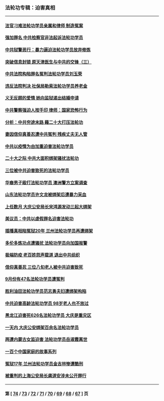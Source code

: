 ### 法轮功专辑：迫害真相
---
#### [法官刁难法轮功学员亲属和律师 制造冤案](../../pages/nf4379/n13853873.md) 
#### [强加罪名 中共检察官非法起诉法轮功学员](../../pages/nf4379/n13852456.md) 
#### [中共狱警恶行：暴力逼迫法轮功学员放弃修炼](../../pages/nf4379/n13851207.md) 
#### [突破信息封锁 原天津医生与中共的交锋（三）](../../pages/nf4379/n13849718.md) 
#### [中共法院构陷罪名冤判法轮功学员刘玉荣](../../pages/nf4379/n13850139.md) 
#### [违反法院判决 社保局勒索法轮功学员养老金](../../pages/nf4379/n13847343.md) 
#### [义无反顾的爱情 她向监狱递出结婚申请](../../pages/nf4379/n13849716.md) 
#### [中共警察强迫人按手印 律师：国家恐怖行为](../../pages/nf4379/n13848797.md) 
#### [分析：中共穷途末路 藉二十大打压法轮功](../../pages/nf4379/n13847577.md) 
#### [妻因信仰真善忍遭中共冤判 残疾丈夫无人管](../../pages/nf4379/n13844598.md) 
#### [中共以疫情为由加重迫害法轮功学员](../../pages/nf4379/n13845591.md) 
#### [二十大之际 中共大面积绑架骚扰法轮功](../../pages/nf4379/n13846381.md) 
#### [三位被中共迫害致死的法轮功学员](../../pages/nf4379/n13843974.md) 
#### [华裔男子殴打法轮功学员 澳洲警方立案调查](../../pages/nf4379/n13843606.md) 
#### [山东法轮功学员许文龙被绑架后遭暴力采血](../../pages/nf4379/n13842524.md) 
#### [上任数月 大庆公安局长宋鸿源发动三起大绑架](../../pages/nf4379/n13841775.md) 
#### [美议员：中共以虚假罪名迫害法轮功](../../pages/nf4379/n13841083.md) 
#### [插播真相陷冤狱20年 兰州法轮功学员再遭绑架](../../pages/nf4379/n13840946.md) 
#### [多伦多炼功点遭骚扰 法轮功学员向加国报警](../../pages/nf4379/n13840401.md) 
#### [极端防疫 老百姓怨声载道 退出中共组织](../../pages/nf4379/n13840058.md) 
#### [信仰真善忍 三位八旬老人被中共迫害致死](../../pages/nf4379/n13838655.md) 
#### [9月份有47名法轮功学员遭冤判](../../pages/nf4379/n13839495.md) 
#### [胜利油田法轮功学员范志勇夫妇遭绑架构陷](../../pages/nf4379/n13838044.md) 
#### [中共迫害高龄法轮功学员 98岁老人也不放过](../../pages/nf4379/n13836765.md) 
#### [黑龙江迫害死626名法轮功学员 大庆是重灾区](../../pages/nf4379/n13836247.md) 
#### [一天内 大庆公安绑架百余名法轮功学员](../../pages/nf4379/n13835359.md) 
#### [两遭内蒙古女监迫害 法轮功学员岳淑霞离世](../../pages/nf4379/n13834576.md) 
#### [一百个中国家庭的故事系列](../../pages/nf4379/n13833308.md) 
#### [冤狱17年 兰州法轮功学员金吉林惨遭酷刑](../../pages/nf4379/n13832422.md) 
#### [被重判的上海公安局长龚道安涉未公开罪行](../../pages/nf4379/n13831922.md) 

---
#### 第 [ [74](./74.md) / [73](./73.md) / [72](./72.md) / [71](./71.md) / [70](./70.md) / [69](./69.md) / [68](./68.md) / [67](./67.md) ] 页
